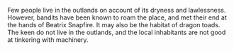 Few people live in the outlands on account of its dryness and lawlessness. However, bandits have been known to roam the place, and met their end at the hands of Beatrix Snapfire. It may also be the habitat of dragon toads. The keen do not live in the outlands, and the local inhabitants are not good at tinkering with machinery.